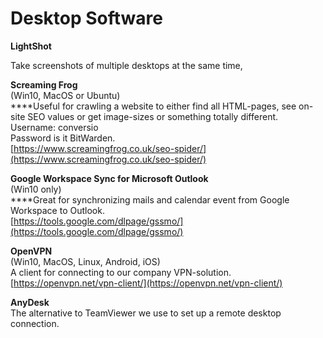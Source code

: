 # Desktop Software

**LightShot**  
  
Take screenshots of multiple desktops at the same time, 

**Screaming Frog**  
\(Win10, MacOS or Ubuntu\)  
****Useful for crawling a website to either find all HTML-pages, see on-site SEO values or get image-sizes or something totally different.   
Username: conversio   
Password is it BitWarden.   
[https://www.screamingfrog.co.uk/seo-spider/](https://www.screamingfrog.co.uk/seo-spider/)

**Google Workspace Sync for Microsoft Outlook**  
\(Win10 only\)  
****Great for synchronizing mails and calendar event from Google Workspace to Outlook.   
[https://tools.google.com/dlpage/gssmo/](https://tools.google.com/dlpage/gssmo/) 

**OpenVPN**  
\(Win10, MacOS, Linux, Android, iOS\)  
A client for connecting to our company VPN-solution.  
[https://openvpn.net/vpn-client/](https://openvpn.net/vpn-client/)

**AnyDesk**  
The alternative to TeamViewer we use to set up a remote desktop connection. 



